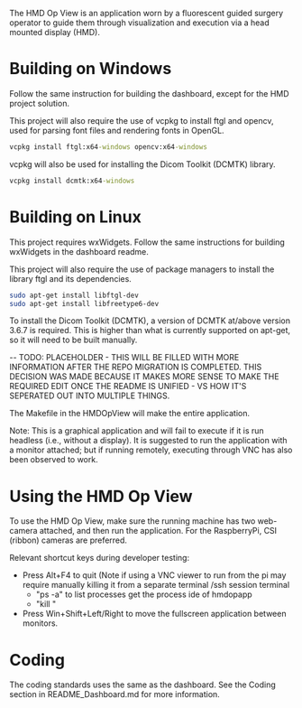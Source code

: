 The HMD Op View is an application worn by a fluorescent guided surgery operator to guide them through visualization and execution via a head mounted display (HMD).



# Building on Windows

Follow the same instruction for building the dashboard, except for the HMD project solution.

This project will also require the use of vcpkg to install ftgl and opencv, used for parsing font files and rendering fonts in OpenGL.

```cmd
vcpkg install ftgl:x64-windows opencv:x64-windows
```

vcpkg will also be used for installing the Dicom Toolkit (DCMTK) library.

```cmd
vcpkg install dcmtk:x64-windows
```



# Building on Linux

This project requires wxWidgets. Follow the same instructions for building wxWidgets in the dashboard readme.

This project will also require the use of package managers to install the library ftgl and its dependencies.

``` bash
sudo apt-get install libftgl-dev
sudo apt-get install libfreetype6-dev
```

To install the Dicom Toolkit (DCMTK), a version of DCMTK at/above version 3.6.7 is required. This is higher than what is currently supported on apt-get, so it will need to be built manually.

-- TODO: PLACEHOLDER - THIS WILL BE FILLED WITH MORE INFORMATION AFTER THE REPO MIGRATION IS COMPLETED. THIS DECISION WAS MADE BECAUSE IT MAKES MORE SENSE TO MAKE THE REQUIRED EDIT ONCE THE README IS UNIFIED - VS HOW IT'S SEPERATED OUT INTO MULTIPLE THINGS.

The Makefile in the HMDOpView will make the entire application.

Note: This is a graphical application and will fail to execute if it is run headless (i.e., without a display). It is suggested to run the application with a monitor attached; but if running remotely, executing through VNC has also been observed to work.

# Using the HMD Op View

To use the HMD Op View, make sure the running machine has two web-camera attached, and then run the application.
For the RaspberryPi, CSI (ribbon) cameras are preferred.

Relevant shortcut keys during developer testing:

* Press Alt+F4 to quit (Note if using a VNC viewer to run from the pi may require manually killing it from a separate terminal /ssh session terminal
    - "ps -a" to list processes get the process ide of hmdopapp
    - "kill <process id of hmdopapp>"
* Press Win+Shift+Left/Right to move the fullscreen application between monitors.



# Coding

The coding standards uses the same as the dashboard. See the Coding section in README_Dashboard.md for more information.
